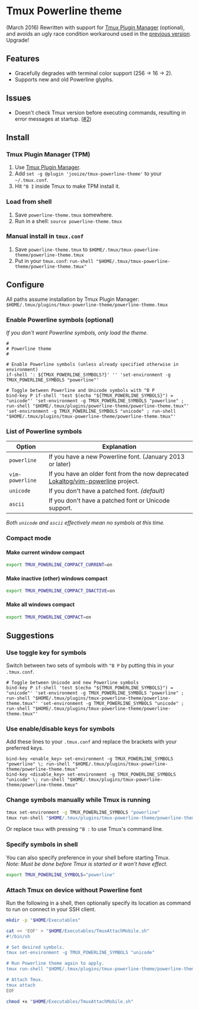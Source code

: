 Tmux Powerline theme
====================

(March 2016) Rewritten with support for [Tmux Plugin Manager](https://github.com/tmux-plugins/tpm) (optional), and avoids an ugly race condition workaround used in the [previous version](https://github.com/jooize/tmux-powerline-theme/tree/native). Upgrade!

## Features

- Gracefully degrades with terminal color support (256 → 16 → 2).
- Supports new and old Powerline glyphs.

## Issues

- Doesn't check Tmux version before executing commands, resulting in error messages at startup. ([#2](https://github.com/jooize/tmux-powerline-theme/issues/2))

## Install

### Tmux Plugin Manager (TPM)

1. Use [Tmux Plugin Manager](https://github.com/tmux-plugins/tpm).
2. Add `set -g @plugin 'jooize/tmux-powerline-theme'` to your `~/.tmux.conf`.
3. Hit `^B I` inside Tmux to make TPM install it.

### Load from shell

1. Save `powerline-theme.tmux` somewhere.
2. Run in a shell: `source powerline-theme.tmux`

### Manual install in `tmux.conf`

1. Save `powerline-theme.tmux` to `$HOME/.tmux/tmux-powerline-theme/powerline-theme.tmux`
2. Put in your `tmux.conf`: `run-shell "$HOME/.tmux/tmux-powerline-theme/powerline-theme.tmux"`

## Configure

All paths assume installation by Tmux Plugin Manager: `$HOME/.tmux/plugins/tmux-powerline-theme/powerline-theme.tmux`

### Enable Powerline symbols (optional)

*If you don't want Powerline symbols, only load the theme.*

    #
    # Powerline theme
    #
    
    # Enable Powerline symbols (unless already specified otherwise in environment)
    if-shell ': ${TMUX_POWERLINE_SYMBOLS?}' '' 'set-environment -g TMUX_POWERLINE_SYMBOLS "powerline"'
    
    # Toggle between Powerline and Unicode symbols with ^B P
    bind-key P if-shell 'test $(echo "${TMUX_POWERLINE_SYMBOLS}") = "unicode"' 'set-environment -g TMUX_POWERLINE_SYMBOLS "powerline" ; run-shell "$HOME/.tmux/plugins/powerline-theme/powerline-theme.tmux"' 'set-environment -g TMUX_POWERLINE_SYMBOLS "unicode" ; run-shell "$HOME/.tmux/plugins/tmux-powerline-theme/powerline-theme.tmux"'

### List of Powerline symbols

| Option          | Explanation
| --------------- | -----------
| `powerline`     | If you have a new Powerline font. (January 2013 or later)
| `vim-powerline` | If you have an older font from the now deprecated [Lokaltog/vim-powerline](https://github.com/Lokaltog/vim-powerline) project.
| `unicode`       | If you don't have a patched font. *(default)*
| `ascii`         | If you don't have a patched font or Unicode support.

*Both `unicode` and `ascii` effectively mean no symbols at this time.*

### Compact mode

#### Make current window compact

```sh
export TMUX_POWERLINE_COMPACT_CURRENT=on
```

#### Make inactive (other) windows compact

```sh
export TMUX_POWERLINE_COMPACT_INACTIVE=on
```

#### Make all windows compact

```sh
export TMUX_POWERLINE_COMPACT=on
```

## Suggestions

### Use toggle key for symbols

Switch between two sets of symbols with `^B P` by putting this in your `.tmux.conf`.

```tmux
# Toggle between Unicode and new Powerline symbols
bind-key P if-shell 'test $(echo "${TMUX_POWERLINE_SYMBOLS}") = "unicode"' 'set-environment -g TMUX_POWERLINE_SYMBOLS "powerline" ; run-shell "$HOME/.tmux/plugins/tmux-powerline-theme/powerline-theme.tmux"' 'set-environment -g TMUX_POWERLINE_SYMBOLS "unicode" ; run-shell "$HOME/.tmux/plugins/tmux-powerline-theme/powerline-theme.tmux"'
```

### Use enable/disable keys for symbols

Add these lines to your `.tmux.conf` and replace the brackets with your preferred keys.

```tmux
bind-key <enable_key> set-environment -g TMUX_POWERLINE_SYMBOLS "powerline" \; run-shell "$HOME/.tmux/plugins/tmux-powerline-theme/powerline-theme.tmux"
bind-key <disable_key> set-environment -g TMUX_POWERLINE_SYMBOLS "unicode" \; run-shell "$HOME/.tmux/plugins/tmux-powerline-theme/powerline-theme.tmux"
```

### Change symbols manually while Tmux is running

```sh
tmux set-environment -g TMUX_POWERLINE_SYMBOLS "powerline"
tmux run-shell "$HOME/.tmux/plugins/tmux-powerline-theme/powerline-theme.tmux"
```

Or replace `tmux` with pressing `^B :` to use Tmux's command line.

### Specify symbols in shell

You can also specify preference in your shell before starting Tmux.  
*Note: Must be done before Tmux is started or it won't have effect.*

```sh
export TMUX_POWERLINE_SYMBOLS="powerline"
```

### Attach Tmux on device without Powerline font

Run the following in a shell, then optionally specify its location as command to run on connect in your SSH client.

```sh
mkdir -p "$HOME/Executables"

cat << 'EOF' > "$HOME/Executables/TmuxAttachMobile.sh"
#!/bin/sh

# Set desired symbols.
tmux set-environment -g TMUX_POWERLINE_SYMBOLS "unicode"

# Run Powerline theme again to apply.
tmux run-shell "$HOME/.tmux/plugins/tmux-powerline-theme/powerline-theme.tmux"

# Attach Tmux.
tmux attach
EOF

chmod +x "$HOME/Executables/TmuxAttachMobile.sh"
```

